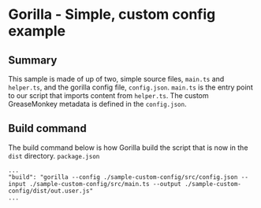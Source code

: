 # Gorilla - Simple, custom config example
## Summary
This sample is made of up of two, simple source files, `main.ts` and `helper.ts`, and the gorilla config file, `config.json`. `main.ts` is the entry point to our script that imports content from `helper.ts`. The custom GreaseMonkey metadata is defined in the `config.json`.

## Build command
The build command below is how Gorilla build the script that is now in the `dist` directory.
`package.json`
```
...
"build": "gorilla --config ./sample-custom-config/src/config.json --input ./sample-custom-config/src/main.ts --output ./sample-custom-config/dist/out.user.js"
...
```
